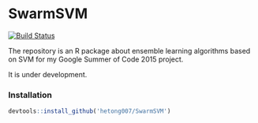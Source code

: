 # SwarmSVM

[![Build Status](https://travis-ci.org/hetong007/EnsembleSVM.png)](https://travis-ci.org/hetong007/SwarmSVM)

The repository is an R package about ensemble learning algorithms based on SVM for my Google Summer of Code 2015 project.

It is under development.

### Installation

```r
devtools::install_github('hetong007/SwarmSVM')
```
